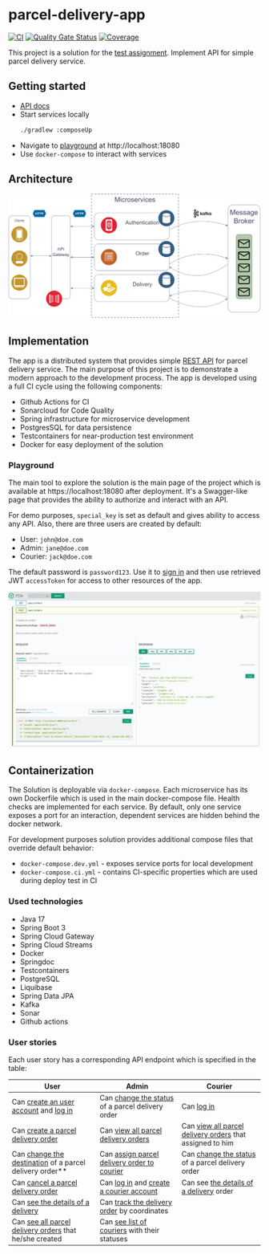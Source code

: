 # parcel-delivery-app

[![CI](https://github.com/unrealwork/parcel-delivery-app/actions/workflows/gradle.yml/badge.svg)](https://github.com/unrealwork/parcel-delivery-app/actions/workflows/gradle.yml) [![Quality Gate Status](https://sonarcloud.io/api/project_badges/measure?project=unrealwork_parcel-delivery-app&metric=alert_status)](https://sonarcloud.io/summary/new_code?id=unrealwork_parcel-delivery-app) [![Coverage](https://sonarcloud.io/api/project_badges/measure?project=unrealwork_parcel-delivery-app&metric=coverage)](https://sonarcloud.io/summary/new_code?id=unrealwork_parcel-delivery-app)

This project is a solution for the [test assignment](assets/task.pdf). Implement API for simple parcel delivery service.

## Getting started

* [API docs](https://unrealwork.github.io/parcel-delivery-app/)
* Start services locally
  ```bash
  ./gradlew :composeUp
  ```
* Navigate to [playground](#playground) at http://localhost:18080
* Use `docker-compose` to interact with services

## Architecture

![](assets/images/arch.svg)

## Implementation

The app is a distributed system that provides simple [REST API](https://unrealwork.github.io/parcel-delivery-app/) for
parcel delivery service. The main purpose of this project is to demonstrate a modern approach to the development
process. The app is developed using a full CI cycle using the following components:

* Github Actions for CI
* Sonarcloud for Code Quality
* Spring infrastructure for microservice development
* PostgresSQL for data persistence
* Testcontainers for near-production test environment
* Docker for easy deployment of the solution

### Playground

The main tool to explore the solution is the main page of the project which is available at https://localhost:18080
after
deployment. It's a Swagger-like page that provides the ability to authorize and interact with an API.

For demo purposes, `special_key` is set as default and gives ability to access any API. Also, there are three users are
created by default:

* User: `john@doe.com`
* Admin: `jane@doe.com`
* Courier: `jack@doe.com`

The default password is `password123`. Use it
to [sign in](https://unrealwork.github.io/parcel-delivery-app/#post-/api/auth/signin) and then use retrieved
JWT `accessToken` for access to other resources
of the app.

![img.png](assets/images/playground.png)

## Containerization

The Solution is deployable via `docker-compose`. Each microservice has its own Dockerfile which is used in the main
docker-compose
file. Health checks are implemented for each service. By default, only one service exposes a port for an interaction,
dependent services are hidden behind the docker network.

For development purposes solution provides additional compose files that override default behavior:

* `docker-compose.dev.yml` - exposes service ports for local development
* `docker-compose.ci.yml` - contains CI-specific properties which are used during deploy test in CI

### Used technologies

* Java 17
* Spring Boot 3
* Spring Cloud Gateway
* Spring Cloud Streams
* Docker
* Springdoc
* Testcontainers
* PostgreSQL
* Liquibase
* Spring Data JPA
* Kafka
* Sonar
* Github actions

### User stories

Each user story has a corresponding API endpoint which is specified in the table:

| User                                                                                                                                                                                        | Admin                                                                                                                                                                                                 | Courier                                                                                                |
|---------------------------------------------------------------------------------------------------------------------------------------------------------------------------------------------|-------------------------------------------------------------------------------------------------------------------------------------------------------------------------------------------------------|--------------------------------------------------------------------------------------------------------|
| Can [create an user account](https://unrealwork.github.io/parcel-delivery-app/#post-/api/auth/signup) and [log in](https://unrealwork.github.io/parcel-delivery-app/#post-/api/auth/signin) | Can [change the status](https://unrealwork.github.io/parcel-delivery-app/#put-/api/orders/-id-/status) of a parcel delivery  order                                                                                               | Can [log in](https://unrealwork.github.io/parcel-delivery-app/#post-/api/auth/signin)                  |
| Can [create a parcel delivery order](https://unrealwork.github.io/parcel-delivery-app/#post-/api/orders)                                                                                    | Can [view all parcel delivery orders](https://unrealwork.github.io/parcel-delivery-app/#get-/api/orders)                                                                                                                         | Can [view all parcel delivery orders](https://unrealwork.github.io/parcel-delivery-app/#get-/api/orders) that assigned to him     |
| Can [change the destination](https://unrealwork.github.io/parcel-delivery-app/#put-/api/orders/-id-/destination) of a parcel delivery order**                                               | Can [assign parcel delivery order to courier](https://unrealwork.github.io/parcel-delivery-app/#put-/api/deliveries/-orderId-/assign)                                                                 | Can [change the status](https://unrealwork.github.io/parcel-delivery-app/#put-/api/orders/-id-/status) of a parcel delivery order |
| Can [cancel a parcel delivery order](https://unrealwork.github.io/parcel-delivery-app/#put-/api/orders/-id-/cancel)                                                                         | Can [log in](https://unrealwork.github.io/parcel-delivery-app/#post-/api/auth/signin) and [create a courier account](https://unrealwork.github.io/parcel-delivery-app/#post-/api/auth/signup/courier) | Can see [the details of a delivery](https://unrealwork.github.io/parcel-delivery-app/#get-/api/deliveries/-orderId-) order                                                            |
| Can [see the details of a delivery](https://unrealwork.github.io/parcel-delivery-app/#get-/api/deliveries/-orderId-)                                                                                                   | Can [track the delivery order](https://unrealwork.github.io/parcel-delivery-app/#get-/api/deliveries/-orderId-/track) by coordinates                                                                  |
Can [see all parcel delivery orders](https://unrealwork.github.io/parcel-delivery-app/#get-/api/orders) that he/she created                                                                                            | Can [see list of couriers](https://unrealwork.github.io/parcel-delivery-app/#get-/api/couriers) with their statuses                                                                                   |
